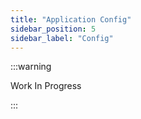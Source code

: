 ```yaml
---
title: "Application Config"
sidebar_position: 5
sidebar_label: "Config"
---
```


:::warning

Work In Progress

:::